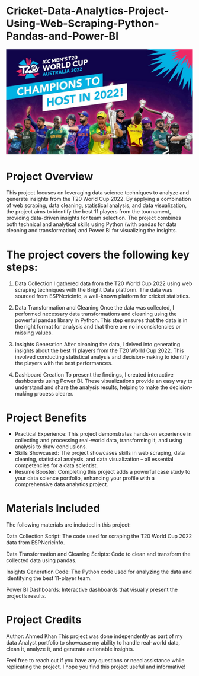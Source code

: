# Cricket-Data-Analytics-Project-Using-Web-Scraping-Python-Pandas-and-Power-BI
![logo](cricket.jpeg)

# Project Overview

This project focuses on leveraging data science techniques to analyze and generate insights from the T20 World Cup 2022. By applying a combination of web scraping, data cleaning, statistical analysis, and data visualization, the project aims to identify the best 11 players from the tournament, providing data-driven insights for team selection. The project combines both technical and analytical skills using Python (with pandas for data cleaning and transformation) and Power BI for visualizing the insights.

# The project covers the following key steps:

1. Data Collection
I gathered data from the T20 World Cup 2022 using web scraping techniques with the Bright Data platform. The data was sourced from ESPNcricinfo, a well-known platform for cricket statistics.

2. Data Transformation and Cleaning
Once the data was collected, I performed necessary data transformations and cleaning using the powerful pandas library in Python. This step ensures that the data is in the right format for analysis and that there are no inconsistencies or missing values.

3. Insights Generation
After cleaning the data, I delved into generating insights about the best 11 players from the T20 World Cup 2022. This involved conducting statistical analysis and decision-making to identify the players with the best performances.

4. Dashboard Creation
To present the findings, I created interactive dashboards using Power BI. These visualizations provide an easy way to understand and share the analysis results, helping to make the decision-making process clearer.


# Project Benefits


- Practical Experience: This project demonstrates hands-on experience in collecting and processing real-world data, transforming it, and using analysis to draw conclusions.
- Skills Showcased: The project showcases skills in web scraping, data cleaning, statistical analysis, and data visualization – all essential competencies for a data scientist.
- Resume Booster: Completing this project adds a powerful case study to your data science portfolio, enhancing your profile with a comprehensive data analytics project.


# Materials Included
The following materials are included in this project:

Data Collection Script: The code used for scraping the T20 World Cup 2022 data from ESPNcricinfo.

Data Transformation and Cleaning Scripts: Code to clean and transform the collected data using pandas.

Insights Generation Code: The Python code used for analyzing the data and identifying the best 11-player team.

Power BI Dashboards: Interactive dashboards that visually present the project’s results.



# Project Credits

Author: Ahmed Khan
This project was done independently as part of my data Analyst portfolio to showcase my ability to handle real-world data, clean it, analyze it, and generate actionable insights.

Feel free to reach out if you have any questions or need assistance while replicating the project. I hope you find this project useful and informative!
